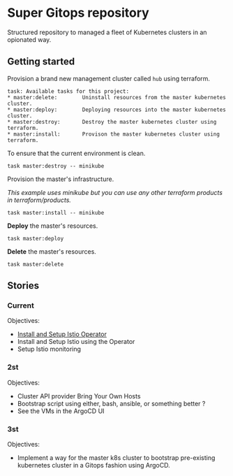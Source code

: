 # Super Gitops repository

Structured repository to managed a fleet of Kubernetes clusters in an opionated way.

## Getting started

Provision a brand new management cluster called `hub` using terraform.

```text
task: Available tasks for this project:
* master:delete:        Uninstall resources from the master kubernetes cluster.
* master:deploy:        Deploying resources into the master kubernetes cluster.
* master:destroy:       Destroy the master kubernetes cluster using terraform.
* master:install:       Provison the master kubernetes cluster using terraform.
```

To ensure that the current environment is clean.

```shell
task master:destroy -- minikube
```

Provision the master's infrastructure.

*This example uses minikube but you can use any other terraform products in terraform/products.*

```shell
task master:install -- minikube
```

**Deploy** the master's resources.

```shell
task master:deploy
```

**Delete** the master's resources.

```shell
task master:delete
```

## Stories

### Current

Objectives:

- [Install and Setup Istio Operator](https://istio.io/latest/docs/setup/install/operator)
- Install and Setup Istio using the Operator
- Setup Istio monitoring

### 2st

Objectives:

- Cluster API provider Bring Your Own Hosts
- Bootstrap script using either, bash, ansible, or something better ?
- See the VMs in the ArgoCD UI

### 3st

Objectives:

- Implement a way for the master k8s cluster to bootstrap pre-existing kubernetes cluster in a Gitops fashion using ArgoCD.
